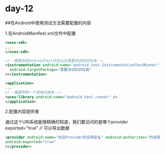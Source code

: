 # day-12

##在Android中使用测试方法需要配置的内容

1.在AndroidManifest.xml文件中配置

```xml
<uses-sdk>
...
</uses-sdk>

<!--需要指定AndroidTest的包以及需要测试的目标类-->
<instrumentation android:name="android.test.InstrumentationTestRunner"
  android:targetPackage="需要测试的目标类"
></instrumentation>

<application>
...
<!--需要声明一个使用的类库-->
<uses-library android:name="android.test.runner" />
</application>
```

2.配置内容提供者

通过这个URI系统能够精确的知道，我们要访问的是哪个provider
exported="true" // 可以导出数据
```xml
<provider android:name="对应Provider的全限定名" android:authorites="内容提供者的地址，相当于主机名,就是对应的uri"
android:exported="true" 
></provider>
```